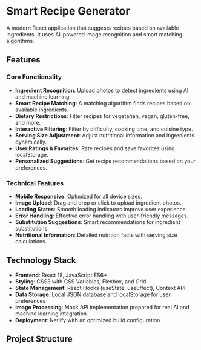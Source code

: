 # Smart Recipe Generator

A modern React application that suggests recipes based on available ingredients. It uses AI-powered image recognition and smart matching algorithms.

## Features

### Core Functionality
- **Ingredient Recognition**: Upload photos to detect ingredients using AI and machine learning.
- **Smart Recipe Matching**: A matching algorithm finds recipes based on available ingredients.
- **Dietary Restrictions**: Filter recipes for vegetarian, vegan, gluten-free, and more.
- **Interactive Filtering**: Filter by difficulty, cooking time, and cuisine type.
- **Serving Size Adjustment**: Adjust nutritional information and ingredients dynamically. 
- **User Ratings & Favorites**: Rate recipes and save favorites using localStorage.
- **Personalized Suggestions**: Get recipe recommendations based on your preferences.

### Technical Features
- **Mobile Responsive**: Optimized for all device sizes.
- **Image Upload**: Drag and drop or click to upload ingredient photos.
- **Loading States**: Smooth loading indicators improve user experience.
- **Error Handling**: Effective error handling with user-friendly messages.
- **Substitution Suggestions**: Smart recommendations for ingredient substitutions.
- **Nutritional Information**: Detailed nutrition facts with serving size calculations.

## Technology Stack

- **Frontend**: React 18, JavaScript ES6+
- **Styling**: CSS3 with CSS Variables, Flexbox, and Grid
- **State Management**: React Hooks (useState, useEffect), Context API
- **Data Storage**: Local JSON database and localStorage for user preferences
- **Image Processing**: Mock API implementation prepared for real AI and machine learning integration
- **Deployment**: Netlify with an optimized build configuration

## Project Structure